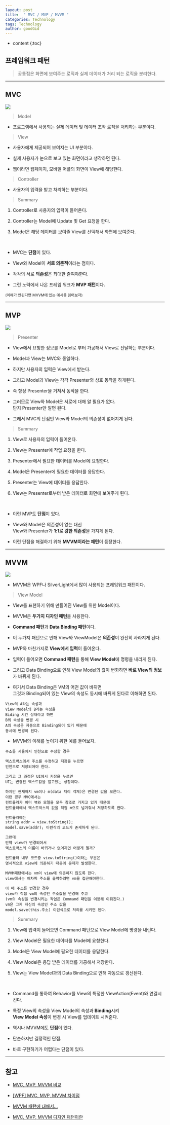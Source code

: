 ```yaml
---
layout: post
title:  " MVC / MVP / MVVM "
categories: Technology
tags: Technology
author: goodGid
---
```

* content
{:toc}

## 프레임워크 패턴

> 공통점은 화면에 보여주는 로직과 실제 데이터가 처리 되는 로직을 분리한다.









---

## MVC


![](/assets/img/posts/design_pattern_mvc_mvp_mvvm_1.png)


> Model

* 프로그램에서 사용되는 실제 데이터 및 데이터 조작 로직을 처리하는 부분이다.



> View

* 사용자에게 제공되어 보여지는 UI 부분이다.

* 실제 사용자가 눈으로 보고 있는 화면이라고 생각하면 된다.

* 웹이라면 웹페이지, 모바일 어플의 화면이 View에 해당한다.



> Controller

* 사용자의 입력을 받고 처리하는 부분이다.




> Summary

1. Controller로 사용자의 입력이 들어온다.

2. Controller는 Model에 Update 및 Get 요청을 한다.

3. Model은 해당 데이터를 보여줄 View를 선택해서 화면에 보여준다.

<br>

* MVC는 **단점**이 있다. 

* View와 Model이 **서로 의존적**이라는 점이다.

* 각각의 서로 **의존성**은 최대한 줄여야한다.

* 그런 노력에서 나온 프레임 워크가 **MVP 패턴**이다.

<small> (이해가 안된다면 MVVM에 있는 예시를 읽어보자) </small>



---

## MVP

![](/assets/img/posts/design_pattern_mvc_mvp_mvvm_2.png)

> Presenter

* View에서 요청한 정보를 Model로 부터 가공해서 View로 전달하는 부분이다.

* Model과 View는 MVC와 동일하다.

* 하지만 사용자의 입력은 View에서 받는다.

* 그리고 Model과 View는 각각 Presenter와 상호 동작을 하게된다.

* 즉 항상 Presenter을 거쳐서 동작을 한다.

* 그러므로 View와 Model은 서로에 대해 알 필요가 없다. <br> 단지 Presenter만 알면 된다.

* 그래서 MVC의 단점인 View와 Model의 의존성이 없어지게 된다.

> Summary

1. View로 사용자의 입력이 들어온다.

2. View는 Presenter에 작업 요청을 한다.

3. Presenter에서 필요한 데이터를 Model에 요청한다.

4. Model은 Presenter에 필요한 데이터를 응답한다.

5. Presenter는 View에 데이터를 응답한다.

6. View는 Presenter로부터 받은 데이터로 화면에 보여주게 된다.

<br> 

* 이런 MVP도 **단점**이 있다. 

* View와 Model은 의존성이 없는 대신 <br> View와 Presenter가 **1:1로 강한 의존성**을 가지게 된다.

* 이런 단점을 해결하기 위해 **MVVM이라는 패턴**이 등장한다.




---

## MVVM

![](/assets/img/posts/design_pattern_mvc_mvp_mvvm_3.png)

* MVVM은 WPF나 SilverLight에서 많이 사용되는 프레임워크 패턴이다.

> View Model

* View를 표현하기 위해 만들어진 View를 위한 Model이다.

* MVVM은 **두가지 디자인 패턴**을 사용한다. 

* **Command 패턴**과 **Data Binding 패턴**이다.

* 이 두가지 패턴으로 인해 View와 ViewModel은 **의존성**이 완전히 사라지게 된다.

* MVP와 마찬가지로 **View에서 입력**이 들어온다.

* 입력이 들어오면 **Command 패턴**을 통해 **View Model**에 명령을 내리게 된다.

* 그리고 Data Binding으로 인해 View Model의 값이 변화하면 **바로 View의 정보**가 바뀌게 된다.

* 여기서 Data Binding은 VM의 어떤 값이 바뀌면 <br> 그것과 Binding되어 있는 View의 속성도 동시에 바뀌게 된다로 이해하면 된다.

```
View의 A라는 속성과
View Model의 B라는 속성을 
Biding 시킨 상태라고 하면
B의 속성을 변경 시
A의 속성은 자동으로 Binding되어 있기 때문에 
동시에 변경이 된다.
```

* MVVM의 이해를 높이기 위한 예를 들어보자.

```
주소를 서울에서 인천으로 수정할 경우

텍스트박스에서 주소를 수정하고 저장을 누르면 
인천으로 저장되어야 한다. 

그리고 그 과정은 UI에서 저장을 누르면 
UI는 변경된 텍스트값을 알고있는 상황이다.

하지만 현재까지 vm이나 m(data 처리 객체)은 변경된 값을 모른다. 
이런 경우 MVC에서는 
컨트롤러가 이미 뷰와 모델을 모두 참조로 가지고 있기 때문에 
컨트롤러에서 텍스트박스의 값을 직접 m으로 넘겨줘서 저장하도록 한다. 

컨트롤러에는 
string addr = view.toString(); 
model.save(addr); 이런식의 코드가 존재하게 된다.

그런데
만약 view가 변경되어서 
텍스트박스의 이름이 바뀌거나 없어지면 어떻게 될까?

컨트롤러 내부 코드중 view.toString()이라는 부분은
명시적으로 view에 의존하기 때문에 문제가 발생한다.

MVVM패턴에서는 vm이 view에 의존하지 않도록 한다.
view에서는 어차피 주소를 출력하려면 vm을 접근해야한다.

이 때 주소를 변경할 경우
view가 직접 vm의 속성인 주소값을 변경해 주고 
(vm의 속성을 변경시키는 작업은 Command 패턴을 이용해 이뤄진다.)
vm은 그저 자신의 속성인 주소 값을 
model.save(this.주소) 이런식으로 처리를 시키면 된다.
```


> Summary

1. View에 입력이 들어오면 Command 패턴으로 View Model에 명령을 내린다.

2. View Model은 필요한 데이터를 Model에 요청한다.

3. Model은 View Model에 필요한 데이터를 응답한다.

4. View Model은 응답 받은 데이터를 가공해서 저장한다.

5. View는 View Model과의 Data Binding으로 인해 자동으로 갱신된다.

<br>

* Command를 통하여 Behavior를 View의 특정한 ViewAction(Event)와 연결시킨다.

* 특정 View의 속성을 View Model의 속성과 **Binding**시켜 <br> **View Model 속성**이 변경 시 View를 업데이트 시켜준다.

* 역시나 MVVM에도 **단점**이 있다. 

* 단순하지만 결정적인 단점. 

* 바로 구현하기가 어렵다는 단점이 있다.


---

## 참고

* [MVC, MVP, MVVM 비교](https://magi82.github.io/android-mvc-mvp-mvvm/)

* [[WPF] MVC, MVP, MVVM 차이점](http://hackersstudy.tistory.com/71)

* [MVVM 패턴에 대해서...](https://blog.outsider.ne.kr/672)

* [MVC, MVP, MVVM 디자인 패턴이란](http://plzhoney.tistory.com/7)